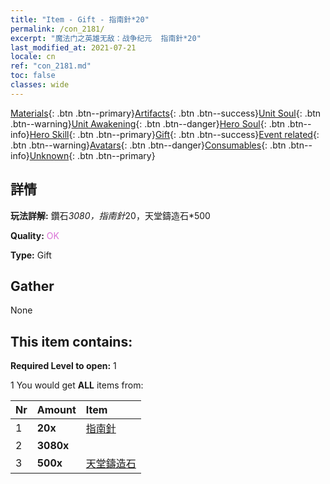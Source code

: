 ```yaml
---
title: "Item - Gift - 指南針*20"
permalink: /con_2181/
excerpt: "魔法门之英雄无敌：战争纪元  指南針*20"
last_modified_at: 2021-07-21
locale: cn
ref: "con_2181.md"
toc: false
classes: wide
---
```

 [Materials](/ItemsCN/){: .btn .btn--primary}[Artifacts](/ItemsCN/Artifacts/){: .btn .btn--success}[Unit Soul](/ItemsCN/UnitSoul/){: .btn .btn--warning}[Unit Awakening](/ItemsCN/UnitAwakening/){: .btn .btn--danger}[Hero Soul](/ItemsCN/HeroSoul/){: .btn .btn--info}[Hero Skill](/ItemsCN/HeroSkill/){: .btn .btn--primary}[Gift](/ItemsCN/Gift/){: .btn .btn--success}[Event related](/ItemsCN/Events/){: .btn .btn--warning}[Avatars](/ItemsCN/Avatars/){: .btn .btn--danger}[Consumables](/ItemsCN/Consumables/){: .btn .btn--info}[Unknown](/ItemsCN/Unknown/){: .btn .btn--primary}

## 詳情
 **玩法詳解:** 鑽石*3080，指南針*20，天堂鑄造石*500

 **Quality:** <span style="color: #DA70D6">OK</span>

 **Type:** Gift

## Gather

  None

## This item contains:

 **Required Level to open:** 1

 1 You would get **ALL** items  from:

  | Nr | Amount |     Item    |
  |:---|:-------|:------------|
  | 1 |  **20x** | [指南針](/cn/Items/con_2183/) |  | 
  | 2 |  **3080x** | <i class="fas fa-gem"/> |  | 
  | 3 |  **500x** | [天堂鑄造石](/cn/Items/art_188/) |  | 
